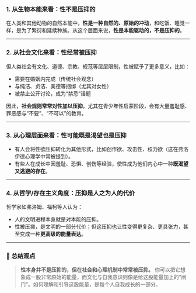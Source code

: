 ### 1. **从生物本能来看：性不是压抑的**

在人类和其他动物的自然本能中，**性是一种自然的、原始的冲动**，和吃饭、睡觉一样，是为了繁衍和延续种族。从这个层面来说，**性是本能驱动的，不是压抑的**。

------

### 2. **从社会文化来看：性经常被压抑**

但人类社会有文化、道德、宗教、规范等层层限制，性被赋予了更多意义，比如：

- 需要在婚姻内完成（传统社会观念）
- 与纯洁、贞洁、美德等捆绑（尤其对女性）
- 被禁止公开讨论，成为“禁忌”话题

因此，**社会规则常常对性加以压抑**，尤其在青少年性启蒙阶段，会有大量羞耻感、罪恶感与“不要”、“不可以”的教育。

------

### 3. **从心理层面来看：性可能既是渴望也是压抑**

- 有人会将性欲压抑转化为其他形式，比如创作欲、攻击性、权力欲（这在弗洛伊德心理学中常被提到）。
- 有些人在成长中因羞耻、恐惧、创伤等经验，使性成为他们内心中一种**既渴望又逃避的存在**。

------

### 4. **从哲学/存在主义角度：压抑是人之为人的代价**

哲学家如弗洛姆、福柯等人认为：

- 人的文明进程本身就是对本能的压抑。
- 性被压抑，是文明的一部分代价；但这压抑也让性变得更复杂、更具张力，甚至变成一种**更高级的能量表达**。

------

### 🧠 总结观点

> **性本身并不是压抑的，但在社会和心理机制中常常被压抑。**
>  你可以把它想象成一股非常原始的能量，而文化与自我意识则像是给这股能量加上的“闸门”。如何理解和引导这股能量，是每个人自我成长的一部分。